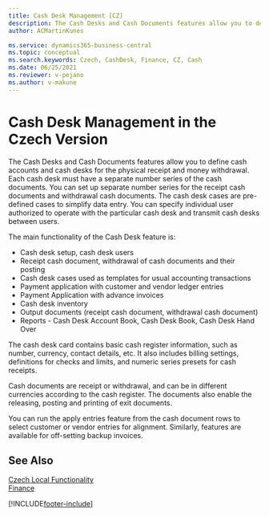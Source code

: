 ```yaml
---
title: Cash Desk Management [CZ]
description: The Cash Desks and Cash Documents features allow you to define cash accounts and cash desks for the physical receipt and money withdrawal.
author: ACMartinKunes

ms.service: dynamics365-business-central
ms.topic: conceptual
ms.search.keywords: Czech, CashDesk, Finance, CZ, Cash
ms.date: 06/25/2021
ms.reviewer: v-pejano
ms.author: v-makune
---
```


# Cash Desk Management in the Czech Version

The Cash Desks and Cash Documents features allow you to define cash accounts and cash desks for the physical receipt and money withdrawal. Each cash desk must have a separate number series of the cash documents. You can set up separate number series for the receipt cash documents and withdrawal cash documents. The cash desk cases are pre-defined cases to simplify data entry. You can specify individual user authorized to operate with the particular cash desk and transmit cash desks between users.  

The main functionality of the Cash Desk feature is:
- Cash desk setup, cash desk users
- Receipt cash document, withdrawal of cash documents and their posting
- Cash desk cases used as templates for usual accounting transactions
- Payment application with customer and vendor ledger entries
- Payment Application with advance invoices
- Cash desk inventory
- Output documents (receipt cash document, withdrawal cash document)
- Reports - Cash Desk Account Book, Cash Desk Book, Cash Desk Hand Over

The cash desk card contains basic cash register information, such as number, currency, contact details, etc. It also includes billing settings, definitions for checks and limits, and numeric series presets for cash receipts.  

Cash documents are receipt or withdrawal, and can be in different currencies according to the cash register. The documents also enable the releasing, posting and printing of exit documents.  

You can run the apply entries feature from the cash document rows to select customer or vendor entries for alignment. Similarly, features are available for off-setting backup invoices.  

## See Also
[Czech Local Functionality](czech-local-functionality.md)  
[Finance](finance.md)


[!INCLUDE[footer-include](../../includes/footer-banner.md)]